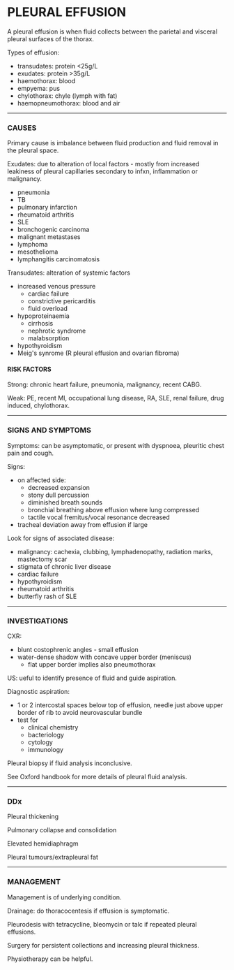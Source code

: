 # PLEURAL EFFUSION
A pleural effusion is when fluid collects between the parietal and visceral pleural surfaces of the thorax.

Types of effusion:

- transudates: protein <25g/L
- exudates: protein >35g/L
- haemothorax: blood
- empyema: pus
- chylothorax: chyle (lymph with fat)
- haemopneumothorax: blood and air
___
### CAUSES

Primary cause is imbalance between fluid production and fluid removal in the pleural space.

Exudates: due to alteration of local factors - mostly from increased leakiness of pleural capillaries secondary to infxn, inflammation or malignancy.

- pneumonia
- TB
- pulmonary infarction
- rheumatoid arthritis
- SLE
- bronchogenic carcinoma
- malignant metastases
- lymphoma
- mesothelioma
- lymphangitis carcinomatosis



Transudates: alteration of systemic factors

- increased venous pressure
	- cardiac failure
	- constrictive pericarditis
	- fluid overload
- hypoproteinaemia
	- cirrhosis
	- nephrotic syndrome
	- malabsorption
- hypothyroidism
- Meig's synrome (R pleural effusion and ovarian fibroma)

#### RISK FACTORS
Strong: chronic heart failure, pneumonia, malignancy, recent CABG.

Weak: PE, recent MI, occupational lung disease, RA, SLE, renal failure, drug induced, chylothorax.

___
### SIGNS AND SYMPTOMS

Symptoms: can be asymptomatic, or present with dyspnoea, pleuritic chest pain and cough.

Signs: 

- on affected side:
	- decreased expansion
	- stony dull percussion
	- diminished breath sounds
	- bronchial breathing above effusion where lung compressed
	- tactile vocal fremitus/vocal resonance decreased
- tracheal deviation away from effusion if large

Look for signs of associated disease:

- malignancy: cachexia, clubbing, lymphadenopathy, radiation marks, mastectomy scar
- stigmata of chronic liver disease
- cardiac failure
- hypothyroidism
- rheumatoid arthritis
- butterfly rash of SLE

___
### INVESTIGATIONS

CXR:

- blunt costophrenic angles - small effusion
- water-dense shadow with concave upper border (meniscus)
	- flat upper border implies also pneumothorax

US: ueful to identify presence of fluid and guide aspiration.

Diagnostic aspiration: 

- 1 or 2 intercostal spaces below top of effusion, needle just above upper border of rib to avoid neurovascular bundle
- test for
	- clinical chemistry
	- bacteriology
	- cytology
	- immunology

Pleural biopsy if fluid analysis inconclusive.

See Oxford handbook for more details of pleural fluid analysis.

---
### DDx
Pleural thickening

Pulmonary collapse and consolidation

Elevated hemidiaphragm

Pleural tumours/extrapleural fat
____

### MANAGEMENT

Management is of underlying condition.

Drainage: do thoracocentesis if effusion is symptomatic.

Pleurodesis with tetracycline, bleomycin or talc if repeated pleural effusions.

Surgery for persistent collections and increasing pleural thickness.

Physiotherapy can be helpful.